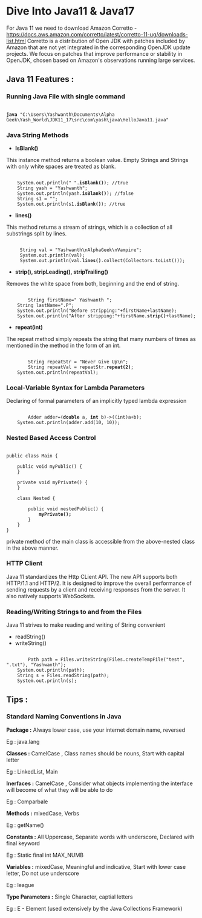 # Dive Into Java11 & Java17 

For Java 11 we need to download Amazon Corretto - https://docs.aws.amazon.com/corretto/latest/corretto-11-ug/downloads-list.html
Corretto is a distribution of Open JDK with patches included by Amazon that are not yet integrated in the corresponding OpenJDK update projects. We focus on patches that improve performance or stability in OpenJDK, chosen based on Amazon's observations running large services.

## Java 11 Features :

### Running Java File with single command

<pre><code>
<b>java</b> "C:\Users\Yashwanth\Documents\Alpha Geek\Yash_World\JDK11_17\src\com\yash\java\HelloJava11.java"
</code></pre>


### Java String Methods

+ <b>IsBlank()</b>

This instance method returns a boolean value. Empty Strings and Strings with only white spaces are treated as blank.

<pre><code>
    System.out.println(" ".<b>isBlank()</b>); //true
    String yash = "Yashwanth";
    System.out.println(yash.<b>isBlank()</b>); //false
    String s1 = "";
    System.out.println(s1.<b>isBlank()</b>); //true
</code></pre>


+ <b>lines()</b>

This method returns a stream of strings, which is a collection of all substrings split by lines.

<pre><code>
     String val = "Yashwanth\nAlphaGeek\nVampire"; 
     System.out.println(val);
     System.out.println(val.<b>lines()</b>.collect(Collectors.toList()));
</code></pre>

+ <b>strip(), stripLeading(), stripTrailing()</b>

Removes the white space from both, beginning and the end of string.

<pre><code>
        String firstName=" Yashwanth ";
	String lastName=".P";
	System.out.println("Before stripping:"+firstName+lastName);
	System.out.println("After stripping:"+firstName.<b>strip()</b>+lastName);
</code></pre>

+ <b>repeat(int)</b>

The repeat method simply repeats the string that many numbers of times as mentioned in the method in the form of an int.

<pre><code>
        String repeatStr = "Never Give Up\n";
        String repeatVal = repeatStr.<b>repeat(2)</b>;
	System.out.println(repeatVal);
</code></pre>

### Local-Variable Syntax for Lambda Parameters

Declaring of formal parameters of an implicitly typed lambda expression

<pre><code>
        Adder adder=(<b>double</b> a, <b>int</b> b)->((int)a+b);
	System.out.println(adder.add(10, 10));
</code></pre>

### Nested Based Access Control

<pre><code>
public class Main {
 
    public void myPublic() {
    }
 
    private void myPrivate() {
    }
 
    class Nested {
 
        public void nestedPublic() {
            <b>myPrivate();</b>
        }
    }
}
</code></pre>

private method of the main class is accessible from the above-nested class in the above manner.

### HTTP Client
Java 11 standardizes the Http CLient API.
The new API supports both HTTP/1.1 and HTTP/2. It is designed to improve the overall performance of sending requests by a client and receiving responses from the server. It also natively supports WebSockets.

### Reading/Writing Strings to and from the Files

Java 11 strives to make reading and writing of String convenient

+ readString()
+ writeString()

<pre><code>
        Path path = Files.writeString(Files.createTempFile("test", ".txt"), "Yashwanth");
	System.out.println(path);
	String s = Files.readString(path);
	System.out.println(s);
</code></pre>

## Tips :
### Standard Naming Conventions in Java

<b>Package :</b>  Always lower case, use your internet domain name, reversed

Eg : java.lang

<b>Classes :</b> CamelCase , Class names should be nouns, Start with capital letter

Eg : LinkedList, Main

<b>Inerfaces :</b> CamelCase , Consider what objects implementing the interface will become of what they will be able to do

Eg : Comparbale

<b>Methods :</b> mixedCase, Verbs

Eg : getName()

<b>Constants :</b> All Uppercase, Separate words with underscore, Declared with final keyword

Eg : Static final int MAX_NUMB

<b>Variables :</b> mixedCase, Meaningful and indicative, Start with lower case letter, Do not use underscore

Eg : league

<b>Type Parameters :</b> Single Character, captial letters

Eg : E - Element (used extensively by the Java Collections Framework)
